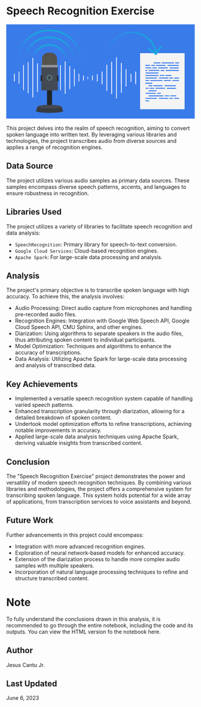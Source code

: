 # Speech Recognition Exercise
![Speech Recognition Image](speech_recognition_image.png)

This project delves into the realm of speech recognition, aiming to convert spoken language into written text. By leveraging various libraries and technologies, the project transcribes audio from diverse sources and applies a range of recognition engines.

## Data Source
The project utilizes various audio samples as primary data sources. These samples encompass diverse speech patterns, accents, and languages to ensure robustness in recognition.

## Libraries Used
The project utilizes a variety of libraries to facilitate speech recognition and data analysis:
- `SpeechRecognition`: Primary library for speech-to-text conversion.
- `Google Cloud Services`: Cloud-based recognition engines.
- `Apache Spark`: For large-scale data processing and analysis.

## Analysis
The project's primary objective is to transcribe spoken language with high accuracy. To achieve this, the analysis involves:
- Audio Processing: Direct audio capture from microphones and handling pre-recorded audio files.
- Recognition Engines: Integration with Google Web Speech API, Google Cloud Speech API, CMU Sphinx, and other engines.
- Diarization: Using algorithms to separate speakers in the audio files, thus attributing spoken content to individual participants.
- Model Optimization: Techniques and algorithms to enhance the accuracy of transcriptions.
- Data Analysis: Utilizing Apache Spark for large-scale data processing and analysis of transcribed data.


## Key Achievements
- Implemented a versatile speech recognition system capable of handling varied speech patterns.
- Enhanced transcription granularity through diarization, allowing for a detailed breakdown of spoken content.
- Undertook model optimization efforts to refine transcriptions, achieving notable improvements in accuracy.
- Applied large-scale data analysis techniques using Apache Spark, deriving valuable insights from transcribed content.


## Conclusion
The "Speech Recognition Exercise" project demonstrates the power and versatility of modern speech recognition techniques. By combining various libraries and methodologies, the project offers a comprehensive system for transcribing spoken language. This system holds potential for a wide array of applications, from transcription services to voice assistants and beyond.

## Future Work
Further advancements in this project could encompass:
- Integration with more advanced recognition engines.
- Exploration of neural network-based models for enhanced accuracy.
- Extension of the diarization process to handle more complex audio samples with multiple speakers.
- Incorporation of natural language processing techniques to refine and structure transcribed content.

# Note
To fully understand the conclusions drawn in this analysis, it is recommended to go through the entire notebook, including the code and its outputs. You can view the HTML version fo the notebook here.

## Author
Jesus Cantu Jr.

## Last Updated 
June 6, 2023



